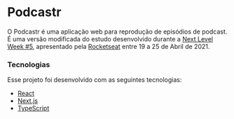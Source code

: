 # Podcastr
O Podcastr é uma aplicação web para reprodução de episódios de podcast. É uma versão modificada do estudo desenvolvido durante a [Next Level Week #5](https://nextlevelweek.com/), apresentado pela [Rocketseat](https://rocketseat.com.br) entre 19 a 25 de Abril de 2021.

### Tecnologias
Esse projeto foi desenvolvido com as seguintes tecnologias:
- [React](https://reactjs.org)
- [Next.js](https://nextjs.org/)
- [TypeScript](https://www.typescriptlang.org/)
